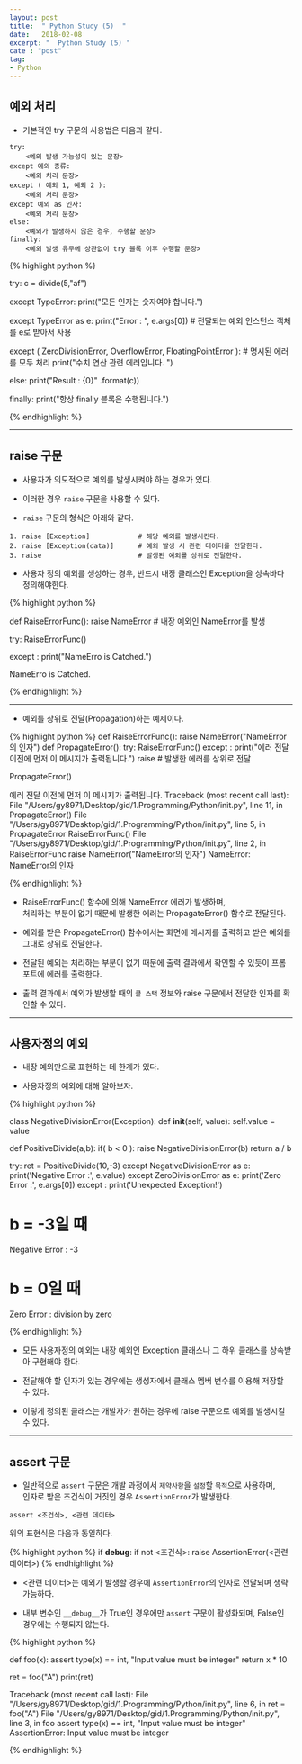 ```yaml
---
layout: post
title:  " Python Study (5)  "
date:   2018-02-08
excerpt: "  Python Study (5) "
cate : "post"
tag:
- Python
---
```


## 예외 처리

* 기본적인 try 구문의 사용법은 다음과 같다.

```
try:
    <예외 발생 가능성이 있는 문장>
except 예외 종류:
    <예외 처리 문장>
except ( 예외 1, 예외 2 ):
    <예외 처리 문장>
except 예외 as 인자:
    <예외 처리 문장>
else:
    <예외가 발생하지 않은 경우, 수행할 문장>
finally:
    <예외 발생 유무에 상관없이 try 블록 이후 수행할 문장>
```


{% highlight python %}

try:
    c = divide(5,"af")

except TypeError:
    print("모든 인자는 숫자여야 합니다.")

except TypeError as e:
    print("Error : ", e.args[0])        # 전달되는 예외 인스턴스 객체를 e로 받아서 사용

except ( ZeroDivisionError, OverflowError, FloatingPointError ): # 명시된 에러를 모두 처리
    print("수치 연산 관련 에러입니다. ")

else:
    print("Result : {0}" .format(c))

finally:
    print("항상 finally 블록은 수행됩니다.")

{% endhighlight %}

---

## raise 구문

* 사용자가 의도적으로 예외를 발생시켜야 하는 경우가 있다.

* 이러한 경우 `raise` 구문을 사용할 수 있다.

* `raise` 구문의 형식은 아래와 같다.

```
1. raise [Exception]            # 해당 예외를 발생시킨다.
2. raise [Exception(data)]      # 예외 발생 시 관련 데이터를 전달한다.
3. raise                        # 발생된 예외를 상위로 전달한다.
```

* 사용자 정의 예외를 생성하는 경우, 반드시 내장 클래스인 Exception을 상속바다 정의해야한다.

{% highlight python %}

def RaiseErrorFunc():
    raise NameError         # 내장 예외인 NameError를 발생

try:
    RaiseErrorFunc()

except :
    print("NameErro is Catched.")


NameErro is Catched.

{% endhighlight %}

---

* 예외를 상위로 전달(Propagation)하는 예제이다.


{% highlight python %}
def RaiseErrorFunc():
    raise NameError("NameError의 인자")
def PropagateError():
    try:
        RaiseErrorFunc()
    except :
        print("에러 전달 이전에 먼저 이 메시지가 출력됩니다.")
        raise           # 발생한 에러를 상위로 전달


PropagateError()





에러 전달 이전에 먼저 이 메시지가 출력됩니다.
Traceback (most recent call last):
  File "/Users/gy8971/Desktop/gid/1.Programming/Python/init.py", line 11, in <module>
    PropagateError()
  File "/Users/gy8971/Desktop/gid/1.Programming/Python/init.py", line 5, in PropagateError
    RaiseErrorFunc()
  File "/Users/gy8971/Desktop/gid/1.Programming/Python/init.py", line 2, in RaiseErrorFunc
    raise NameError("NameError의 인자")
NameError: NameError의 인자

{% endhighlight %}

* RaiseErrorFunc() 함수에 의해 NameError 에러가 발생하며, <br> 처리하는 부분이 없기 때문에 발생한 에러는 PropagateError() 함수로 전달된다.

* 예외를 받은 PropagateError() 함수에서는 화면에 메시지를 출력하고 받은 예외를 그대로 상위로 전달한다.

* 전달된 예외는 처리하는 부분이 없기 때문에 출력 결과에서 확인할 수 있듯이 프롬포트에 에러를 출력한다.

* 출력 결과에서 예외가 발생할 때의 `콜 스택` 정보와 raise 구문에서 전달한 인자를 확인할 수 있다.

---

## 사용자정의 예외

* 내장 예외만으로 표현하는 데 한계가 있다.

* 사용자정의 예외에 대해 알아보자.

{% highlight python %}

class NegativeDivisionError(Exception):
    def __init__(self, value):
        self.value = value

def PositiveDivide(a,b):
    if( b < 0 ):
        raise NegativeDivisionError(b)
    return a / b
        

try:
    ret = PositiveDivide(10,-3)
except NegativeDivisionError as e:
    print('Negative Error :', e.value)
except ZeroDivisionError as e:
    print('Zero Error :', e.args[0])
except :
    print('Unexpected Exception!')


# b = -3일 때    
Negative Error : -3               

# b = 0일 때    
Zero Error : division by zero

{% endhighlight %}

* 모든 사용자정의 예외는 내장 예외인 Exception 클래스나 그 하위 클래스를 상속받아 구현해야 한다.

* 전달해야 할 인자가 있는 경우에는 생성자에서 클래스 멤버 변수를 이용해 저장할 수 있다.

* 이렇게 정의된 클래스는 개발자가 원하는 경우에 raise 구문으로 예외를 발생시킬 수 있다.

---

## assert 구문

* 일반적으로 `assert` 구문은 개발 과정에서 `제약사항`을 `설정`할 `목적`으로 사용하며, <br> 인자로 받은 조건식이 거짓인 경우 `AssertionError`가 발생한다.

```
assert <조건식>, <관련 데이터>
```

위의 표현식은 다음과 동일하다.


{% highlight python %}
if __debug__:
    if not <조건식>:
        raise AssertionError(<관련 데이터>)
{% endhighlight %}

* <관련 데이터>는 예외가 발생할 경우에 `AssertionError`의 인자로 전달되며 생략 가능하다.

* 내부 변수인 `__debug__`가 True인 경우에만 `assert` 구문이 활성화되며, False인 경우에는 수행되지 않는다.


{% highlight python %}

def foo(x):
    assert type(x) == int, "Input value must be integer"
    return x * 10

ret = foo("A")
print(ret)



Traceback (most recent call last):
  File "/Users/gy8971/Desktop/gid/1.Programming/Python/init.py", line 6, in <module>
    ret = foo("A")
  File "/Users/gy8971/Desktop/gid/1.Programming/Python/init.py", line 3, in foo
    assert type(x) == int, "Input value must be integer"
AssertionError: Input value must be integer

{% endhighlight %}